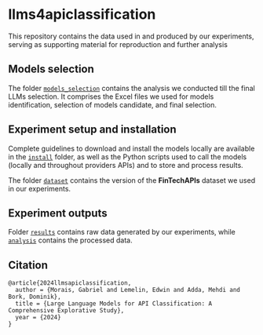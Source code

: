 # llms4apiclassification

This repository contains the data used in and produced by our experiments, serving as supporting material for
reproduction and further analysis

## Models selection

The folder [`models_selection`](models_selection) contains the analysis we conducted till the final LLMs selection. It
comprises the Excel
files we used for models identification, selection of models candidate, and final selection.

## Experiment setup and installation

Complete guidelines to download and install the models locally are available in the [`install`](install) folder, as well
as the
Python scripts used to call the models (locally and throughout providers APIs) and to store and process results.

The folder [`dataset`](dataset) contains the version of the **FinTechAPIs** dataset we used in our experiments.

## Experiment outputs
Folder [`results`](results) contains raw data generated by our experiments, while [`analysis`](analysis) contains the
processed data.

## Citation
```text
@article{2024llmsapiclassification,
  author = {Morais, Gabriel and Lemelin, Edwin and Adda, Mehdi and Bork, Dominik},
  title = {Large Language Models for API Classification: A Comprehensive Explorative Study},
  year = {2024}
}
```